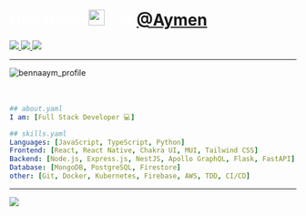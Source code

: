 <p>
  <h1 align="left" style="color:#fff">
    <b>Hey there <img src="https://media.giphy.com/media/hvRJCLFzcasrR4ia7z/giphy.gif" width="28"> I'm <a href="https://github.com/bennaaym" target="_blank">@Aymen</a></b>
  </h1>
</p>

<p align="left">
  <a href="https://github.com/bennaaym" target="_blank">
    <img src="https://img.shields.io/badge/github-bennaaym-211F1F?logo=github&logoColor=white&style=flat-square" />
  </a>
  <a href="https://www.linkedin.com/in/aymen-bennabi" target="_blank">
    <img src="https://img.shields.io/badge/linkedin-Aymen_B-0072B1?logo=linkedin&style=flat-square" />
  </a>
  <a href="https://github.com/bennaaym" target="_blank">
    <img src="https://komarev.com/ghpvc/?username=bennaaym&label=visitors&color=211F1F&style=flat" />
  </a>
</p>

---

<div align="left">
  <img align="center" src="https://i.ibb.co/w6yrP1Q/9c88601a59be413a5b9f8575e39605a5.jpg" alt="bennaaym_profile"/>
</div>
<br/>
<br/>

```yaml
## about.yaml
I am: [Full Stack Developer 💻]
```

```yaml
## skills.yaml
Languages: [JavaScript, TypeScript, Python]
Frontend: [React, React Native, Chakra UI, MUI, Tailwind CSS]
Backend: [Node.js, Express.js, NestJS, Apollo GraphQL, Flask, FastAPI]
Database: [MongoDB, PostgreSQL, Firestore]
other: [Git, Docker, Kubernetes, Firebase, AWS, TDD, CI/CD]
```

---

<p align="left">
  <a href="https://github.com/bennaaym" target="_blank">
    <img align="center" src="https://github-readme-stats.vercel.app/api?username=bennaaym&show_icons=true&hide_border=true&line_height=20&title_color=e2a121&icon_color=e2a121&show_owner=true&theme=github_dark&custom_title=Stats"/>
  </a>
</p>
